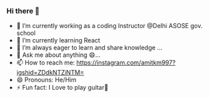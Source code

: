### Hi there 👋
- 🔭 I’m currently working as a coding Instructor @Delhi ASOSE gov. school
- 🌱 I’m currently learning React
- 👯 I’m always eager to learn and share knowledge ...
- 💬 Ask me about anything 😄...
- 📫 How to reach me: https://instagram.com/amitkm997?igshid=ZDdkNTZiNTM=
- 😄 Pronouns: He/Him
- ⚡ Fun fact: I Love to play guitar🎸 
